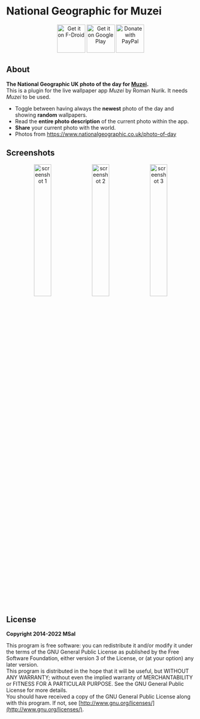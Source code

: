 # National Geographic for Muzei

<div align="center">
   <a href="https://f-droid.org/packages/de.msal.muzei.nationalgeographic/"><img alt="Get it on F-Droid" height="75" src="https://f-droid.org/badge/get-it-on.png"></a>
   <a href="https://play.google.com/store/apps/details?id=de.msal.muzei.nationalgeographic"><img alt="Get it on Google Play" height="75" src="https://play.google.com/intl/en_us/badges/images/generic/en_badge_web_generic.png"></a>
   <a href="https://www.paypal.com/donate?hosted_button_id=2JCY7E99V9DGC"><img alt="Donate with PayPal" height="75" src="https://raw.githubusercontent.com/aha999/DonateButtons/master/Paypal.png"></a>
</div>

## About

**The National Geographic UK photo of the day for [Muzei](http://get.muzei.co/).**  
This is a plugin for the live wallpaper app _Muzei_ by Roman Nurik. It needs _Muzei_ to be used.

* Toggle between having always the **newest** photo of the day and showing **random** wallpapers.
* Read the **entire photo description** of the current photo within the app.
* **Share** your current photo with the world.
* Photos from https://www.nationalgeographic.co.uk/photo-of-day

## Screenshots

<div align="center">
   <img src="art/screen_01.png" width="30%" alt="screenshot 1">
   <img src="art/screen_02.png" width="30%" alt="screenshot 2">
   <img src="art/screen_03.png" width="30%" alt="screenshot 3">
</div>

## License

**Copyright 2014-2022 MSal**

This program is free software: you can redistribute it and/or modify it under the terms of the GNU General Public License as published by the Free Software Foundation, either version 3 of the License, or (at your option) any later version.  
This program is distributed in the hope that it will be useful, but WITHOUT ANY WARRANTY;
without even the implied warranty of MERCHANTABILITY or FITNESS FOR A PARTICULAR PURPOSE.
See the GNU General Public License for more details.  
You should have received a copy of the GNU General Public License along with this program. If not, see [http://www.gnu.org/licenses/](http://www.gnu.org/licenses/).
